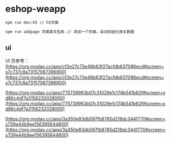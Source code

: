 # eshop-weapp

```bash
npm run dev:h5 // h5页面

npm run addpage 页面英文名称 // 添加一个页面，自动初始化相关数据

```

## ui

UI 页参考：[https://org.modao.cc/app/cf2e27c73e48b63f27acfdb837086ecd#screen=s7c737c8a73157067396900](https://org.modao.cc/app/cf2e27c73e48b63f27acfdb837086ecd#screen=s7c737c8a73157067396900)

[https://org.modao.cc/app/775739963b07c31029e1c174b541b62f#screen=sd86c4df7a3156232028000](https://org.modao.cc/app/775739963b07c31029e1c174b541b62f#screen=sd86c4df7a3156232028000)

[https://org.modao.cc/app/3a350e83db597fb8785d218dc344f770#screen=s739e44b9ee156395644800](https://org.modao.cc/app/3a350e83db597fb8785d218dc344f770#screen=s739e44b9ee156395644800)
